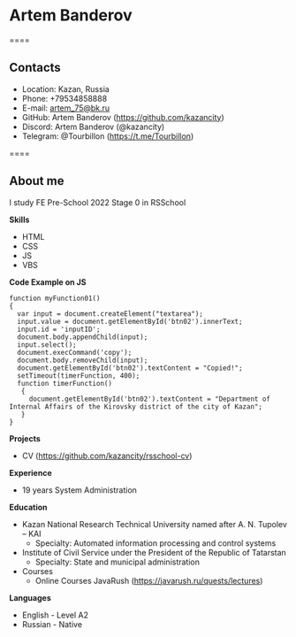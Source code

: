 # Artem Banderov

====
## Contacts
- Location: Kazan, Russia
- Phone: +79534858888
- E-mail: artem_75@bk.ru
- GitHub: Artem Banderov (https://github.com/kazancity)
- Discord: Artem Banderov (@kazancity)
- Telegram: @Tourbillon (https://t.me/Tourbillon)

====
## About me

I study FE Pre-School 2022 Stage 0 in RSSchool

**Skills**
- HTML
- CSS
- JS
- VBS

**Code Example on JS**
```
function myFunction01()
{
  var input = document.createElement("textarea");
  input.value = document.getElementById('btn02').innerText;
  input.id = 'inputID';
  document.body.appendChild(input);
  input.select();
  document.execCommand('copy');
  document.body.removeChild(input);
  document.getElementById('btn02').textContent = "Copied!";
  setTimeout(timerFunction, 400);
  function timerFunction() 
   {
     document.getElementById('btn02').textContent = "Department of Internal Affairs of the Kirovsky district of the city of Kazan";
   }
}
```

**Projects**
- CV (https://github.com/kazancity/rsschool-cv)

**Experience**
- 19 years System Administration

**Education**
- Kazan National Research Technical University named after A. N. Tupolev – KAI 
    + Specialty: Automated information processing and control systems
- Institute of Civil Service under the President of the Republic of Tatarstan
    + Specialty: State and municipal administration
- Courses
    + Online Courses JavaRush (https://javarush.ru/quests/lectures)
    
**Languages**
- English - Level A2
- Russian - Native